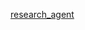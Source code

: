 [research_agent](https://github.com/langchain-ai/deepagents/blob/master/examples/research/research_agent.py)

